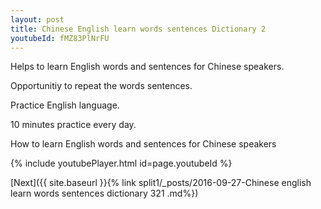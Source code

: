 ```yaml
---
layout: post
title: Chinese English learn words sentences Dictionary 2 
youtubeId: fMZ83PlNrFU
---
```

 
 
Helps to learn English words and sentences for Chinese speakers.

Opportunitiy to repeat the words sentences. 

Practice English language. 
 
10 minutes practice every day. 
 
How to learn English words and sentences for Chinese speakers 
 
{% include youtubePlayer.html id=page.youtubeId %}
 
 
[Next]({{ site.baseurl }}{% link  split1/_posts/2016-09-27-Chinese english learn words sentences dictionary 321 .md%})
 
